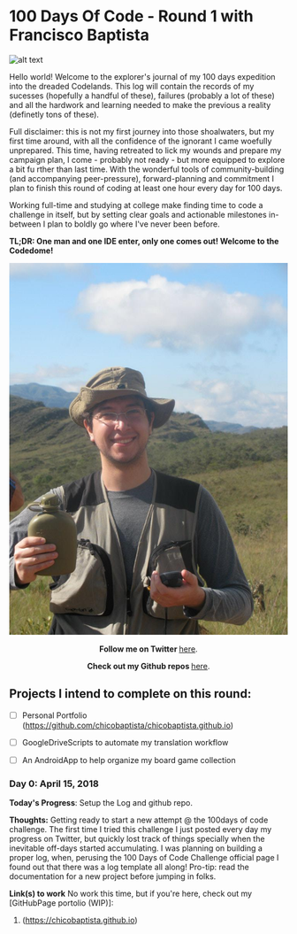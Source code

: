 # 100 Days Of Code - Round 1 with Francisco Baptista

![alt text](computer-map.jpg "Coding Expedition!")


Hello world! Welcome to the explorer's journal of my 100 days expedition into the dreaded Codelands. This log will contain the records of my sucesses (hopefully a handful of these), failures (probably a lot of these) and all the hardwork and learning needed to make the previous a reality (definetly tons of these).

Full disclaimer: this is not my first journey into those shoalwaters, but my first time around, with all the confidence of the ignorant I came woefully unprepared. This time, having retreated to lick my wounds and prepare my campaign plan, I come - probably not ready - but more equipped to explore a bit fu 	rther than last time.
With the wonderful tools of community-building (and accompanying peer-pressure), forward-planning and commitment I plan to finish this round of coding at least one hour every day for 100 days.

Working full-time and studying at college make finding time to code a challenge in itself, but by setting clear goals and actionable milestones in-between I plan to boldly go where I've never been before.

**TL;DR: One man and one IDE enter, only one comes out! Welcome to the Codedome!** 

![alt text](ID_ChikoBiologo.jpg "Coding Expedition!! \o/")

<p align="center"><b>Follow me on Twitter </b><a href="http://www.twitter.com/">here</a>.</p>

<p align="center"><b>Check out my Github repos </b><a href="https://github.com/chicobaptista">here</a>.</p>

## Projects I intend to complete on this round:

- [ ] Personal Portfolio (https://github.com/chicobaptista/chicobaptista.github.io)
- [ ] GoogleDriveScripts to automate my translation workflow
- [ ] An AndroidApp to help organize my board game collection


### Day 0: April 15, 2018

**Today's Progress**: Setup the Log and github repo.

**Thoughts:** Getting ready to start a new attempt @ the 100days of code challenge. The first time I tried this challenge I just posted every day my progress on Twitter, but quickly lost track of things specially when the inevitable off-days started accumulating. I was planning on building a proper log, when, perusing the 100 Days of Code Challenge official page I found out that there was a log template all along! Pro-tip: read the documentation for a new project before jumping in folks.

**Link(s) to work** 
No work this time, but if you're here, check out my [GitHubPage portolio (WIP)]:
1. (https://chicobaptista.github.io)
